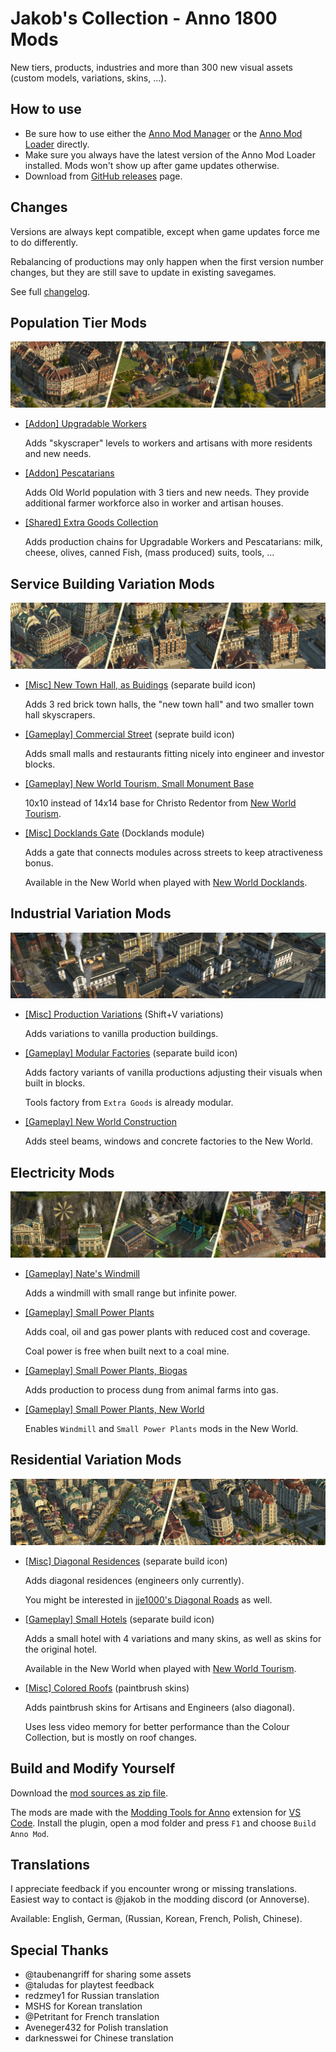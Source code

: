 # Jakob's Collection - Anno 1800 Mods

New tiers, products, industries and more than 300 new visual assets (custom models, variations, skins, ...).

## How to use

- Be sure how to use either the [Anno Mod Manager](https://www.nexusmods.com/anno1800/mods/35) or the [Anno Mod Loader](https://github.com/xforce/anno1800-mod-loader) directly.
- Make sure you always have the latest version of the Anno Mod Loader installed. Mods won't show up after game updates otherwise.
- Download from [GitHub releases](https://github.com/jakobharder/anno-1800-jakobs-mods/releases) page.

## Changes

Versions are always kept compatible, except when game updates force me to do differently.

Rebalancing of productions may only happen when the first version number changes, but they are still save to update in existing savegames.

See full [changelog](./doc/CHANGELOG.md).

## Population Tier Mods

![](./doc/population-tiers.jpg)

- [\[Addon\] Upgradable Workers](./mods/addon-upgradable/README.md)
  
  Adds "skyscraper" levels to workers and artisans with more residents and new needs.


- [\[Addon\] Pescatarians](./mods/addon-pescatarians/README.md)

  Adds Old World population with 3 tiers and new needs. They provide additional farmer workforce also in worker and artisan houses.

- [\[Shared\] Extra Goods Collection](./mods/shared-goods/README.md)

  Adds production chains for Upgradable Workers and Pescatarians: milk, cheese, olives, canned Fish, (mass produced) suits, tools, ...

## Service Building Variation Mods

![](./doc/public-variations.jpg)

- [\[Misc\] New Town Hall, as Buidings](./mods/service-townhall/README.md)
  (separate build icon)

  Adds 3 red brick town halls, the "new town hall" and two smaller town hall skyscrapers.

- [\[Gameplay\] Commercial Street](./mods/service-commercial/README.md)
  (seprate build icon)

  Adds small malls and restaurants fitting nicely into engineer and investor blocks. 

- [\[Gameplay\] New World Tourism, Small Monument Base](./foreign-additions/nw-tourism/README.md)

  10x10 instead of 14x14 base for Christo Redentor from [New World Tourism](https://github.com/anno-mods/New-World-Tourism).

- [\[Misc\] Docklands Gate](./mods/service-docklands/README.md)
  (Docklands module)

  Adds a gate that connects modules across streets to keep atractiveness bonus.

  Available in the New World when played with [New World Docklands](https://www.nexusmods.com/anno1800/mods/215).
  
## Industrial Variation Mods

![](./doc/industrial-variations.jpg)

- [\[Misc\] Production Variations](./mods/production-variations/README.md)
  (Shift+V variations)

  Adds variations to vanilla production buildings.

- [\[Gameplay\] Modular Factories](./mods/production-modular/README.md)
  (separate build icon)

  Adds factory variants of vanilla productions adjusting their visuals when built in blocks.

  Tools factory from `Extra Goods` is already modular.

- [\[Gameplay\] New World Construction](./mods/production-nw-construction/README.md)

  Adds steel beams, windows and concrete factories to the New World.

## Electricity Mods

![](./doc/electricity.jpg)

- [\[Gameplay\] Nate's Windmill](./mods/power-windmill/README.md)

  Adds a windmill with small range but infinite power.

- [\[Gameplay\] Small Power Plants](./mods/power-plants/README.md) 

  Adds coal, oil and gas power plants with reduced cost and coverage.

  Coal power is free when built next to a coal mine.

- [\[Gameplay\] Small Power Plants, Biogas](./mods/power-biogas/README.md)

  Adds production to process dung from animal farms into gas.

- [\[Gameplay\] Small Power Plants, New World](./mods/power-new-world/README.md)

  Enables `Windmill` and `Small Power Plants` mods in the New World.

## Residential Variation Mods

![](./doc/residential-variations.jpg)

- [\[Misc\] Diagonal Residences](./mods/residences-diagonal/README.md)
  (separate build icon)

  Adds diagonal residences (engineers only currently).

  You might be interested in [jje1000's Diagonal Roads](https://www.nexusmods.com/anno1800/mods/164) as well.

- [\[Gameplay\] Small Hotels](./mods/residences-hotels/README.md)
  (separate build icon)

  Adds a small hotel with 4 variations and many skins, as well as skins for the original hotel.

  Available in the New World when played with [New World Tourism](https://github.com/anno-mods/New-World-Tourism).

- [\[Misc\] Colored Roofs](./mods/residences-skins/README.md)
  (paintbrush skins)

  Adds paintbrush skins for Artisans and Engineers (also diagonal).

  Uses less video memory for better performance than the Colour Collection, but is mostly on roof changes.

## Build and Modify Yourself

Download the [mod sources as zip file](https://github.com/jakobharder/anno-1800-jakobs-mods/archive/refs/heads/main.zip).

The mods are made with the [Modding Tools for Anno](https://marketplace.visualstudio.com/items?itemName=JakobHarder.anno-modding-tools) extension for [VS Code](https://code.visualstudio.com/).
Install the plugin, open a mod folder and press `F1` and choose `Build Anno Mod`.

## Translations

I appreciate feedback if you encounter wrong or missing translations.
Easiest way to contact is @jakob in the modding discord (or Annoverse).

Available: English, German, (Russian, Korean, French, Polish, Chinese).

## Special Thanks

- @taubenangriff for sharing some assets
- @taludas for playtest feedback
- redzmey1 for Russian translation
- MSHS for Korean translation
- @Petritant for French translation
- Aveneger432 for Polish translation
- darknesswei for Chinese translation

